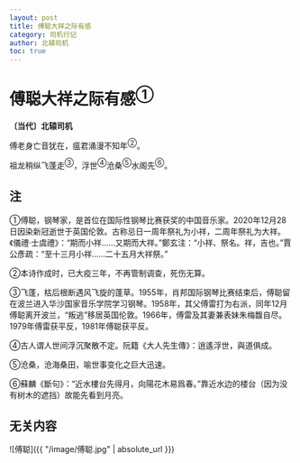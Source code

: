 ```yaml
---
layout: post
title: 傅聪大祥之际有感
category: 司机行记
author: 北辕司机
toc: true
---
```


# 傅聪大祥之际有感<sup>①</sup>

**〔当代〕北辕司机**

傅老身亡音犹在，瘟君涌漫不知年<sup>②</sup>。

祖龙稍纵飞蓬走<sup>③</sup>，浮世<sup>④</sup>沧桑<sup>⑤</sup>水阁先<sup>⑥</sup>。

## 注

①傅聪，钢琴家，是首位在国际性钢琴比赛获奖的中国音乐家。2020年12月28日因染新冠逝世于英国伦敦。古称忌日一周年祭礼为小祥，二周年祭礼为大祥。《儀禮·士虞禮》：“期而小祥……又期而大祥。”鄭玄注：“小祥、祭名。祥，吉也。”賈公彥疏：“至十三月小祥……二十五月大祥祭。”

②本诗作成时，已大疫三年，不再管制调查，死伤无算。

③飞蓬，枯后根断遇风飞旋的蓬草。1955年，肖邦国际钢琴比赛结束后，傅聪留在波兰进入华沙国家音乐学院学习钢琴。1958年，其父傅雷打为右派，同年12月傅聪离开波兰，“叛逃”移居英国伦敦。1966年，傅雷及其妻兼表妹朱梅馥自尽。1979年傅雷获平反，1981年傅聪获平反。

④古人谓人世间浮沉聚散不定。阮籍《大人先生傳》：逍遙浮世，與道俱成。

⑤沧桑，沧海桑田，喻世事变化之巨大迅速。

⑥蘇麟《斷句》：“近水樓台先得月，向陽花木易爲春。”靠近水边的楼台（因为没有树木的遮挡）故能先看到月亮。

## 无关内容

![傅聪]({{ "/image/傅聪.jpg" | absolute_url }})
